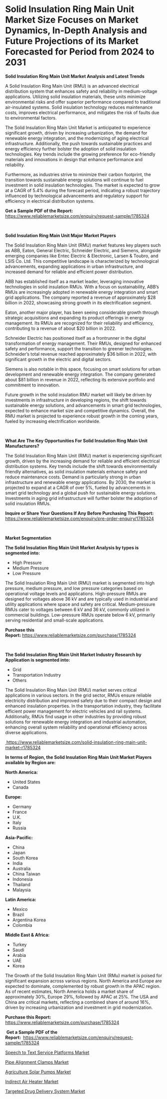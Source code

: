 <p><h1>Solid Insulation Ring Main Unit Market Size Focuses on Market Dynamics, In-Depth Analysis and Future Projections of its Market Forecasted for Period from 2024 to 2031</h1></p><p><strong>Solid Insulation Ring Main Unit Market Analysis and Latest Trends</strong></p>
<p><p>A Solid Insulation Ring Main Unit (RMU) is an advanced electrical distribution system that enhances safety and reliability in medium-voltage applications. Utilizing solid insulation materials, these units minimize environmental risks and offer superior performance compared to traditional air-insulated systems. Solid insulation technology reduces maintenance costs, improves electrical performance, and mitigates the risk of faults due to environmental factors. </p><p>The Solid Insulation Ring Main Unit Market is anticipated to experience significant growth, driven by increasing urbanization, the demand for renewable energy integration, and the modernizing of aging electrical infrastructure. Additionally, the push towards sustainable practices and energy efficiency further bolster the adoption of solid insulation technologies. Key trends include the growing preference for eco-friendly materials and innovations in design that enhance performance and reliability. </p><p>Furthermore, as industries strive to minimize their carbon footprint, the transition towards sustainable energy solutions will continue to fuel investment in solid insulation technologies. The market is expected to grow at a CAGR of 5.4% during the forecast period, indicating a robust trajectory influenced by technological advancements and regulatory support for efficiency in electrical distribution systems.</p></p>
<p><strong>Get a Sample PDF of the Report:&nbsp;</strong> <a href="https://www.reliablemarketsize.com/enquiry/request-sample/1785324?utm_campaign=1398&utm_medium=2&utm_source=Github&utm_content=ia&utm_term=08102024&utm_id=solid-insulation-ring-main-unit">https://www.reliablemarketsize.com/enquiry/request-sample/1785324</a></p>
<p>&nbsp;</p>
<p><strong>Solid Insulation Ring Main Unit Major Market Players</strong></p>
<p><p>The Solid Insulation Ring Main Unit (RMU) market features key players such as ABB, Eaton, General Electric, Schneider Electric, and Siemens, alongside emerging companies like Entec Electric & Electronic, Larsen & Toubro, and LSIS Co. Ltd. This competitive landscape is characterized by technological advancements, expanding applications in urban infrastructure, and increased demand for reliable and efficient power distribution.</p><p>ABB has established itself as a market leader, leveraging innovative technologies in solid insulation RMUs. With a focus on sustainability, ABB’s RMUs are increasingly adopted in renewable energy integration and smart grid applications. The company reported a revenue of approximately $28 billion in 2022, showcasing strong growth in its electrification segment.</p><p>Eaton, another major player, has been seeing considerable growth through strategic acquisitions and expanding its product offerings in energy management. Its RMUs are recognized for their reliability and efficiency, contributing to a revenue of about $20 billion in 2022.</p><p>Schneider Electric has positioned itself as a frontrunner in the digital transformation of energy management. Their RMUs, designed for enhanced safety and performance, support the transition to greener technologies. Schneider’s total revenue reached approximately $36 billion in 2022, with significant growth in the electric and digital sectors.</p><p>Siemens is also notable in this space, focusing on smart solutions for urban development and renewable energy integration. The company generated about $81 billion in revenue in 2022, reflecting its extensive portfolio and commitment to innovation.</p><p>Future growth in the solid insulation RMU market will likely be driven by investments in infrastructure in developing regions, the shift towards sustainable energy solutions, and advancements in smart grid technologies, expected to enhance market size and competitive dynamics. Overall, the RMU market is projected to experience robust growth in the coming years, fueled by increasing electrification worldwide.</p></p>
<p>&nbsp;</p>
<p><strong>What Are The Key Opportunities For Solid Insulation Ring Main Unit Manufacturers?</strong></p>
<p><p>The Solid Insulation Ring Main Unit (RMU) market is experiencing significant growth, driven by the increasing demand for reliable and efficient electrical distribution systems. Key trends include the shift towards environmentally friendly alternatives, as solid insulation materials enhance safety and reduce maintenance costs. Demand is particularly strong in urban infrastructure and renewable energy applications. By 2030, the market is projected to expand at a CAGR of over 5%, fueled by advancements in smart grid technology and a global push for sustainable energy solutions. Investments in aging grid infrastructure will further bolster the adoption of solid insulation RMUs.</p></p>
<p><strong>Inquire or Share Your Questions If Any Before Purchasing This Report:</strong> <a href="https://www.reliablemarketsize.com/enquiry/pre-order-enquiry/1785324?utm_campaign=1398&utm_medium=2&utm_source=Github&utm_content=ia&utm_term=08102024&utm_id=solid-insulation-ring-main-unit">https://www.reliablemarketsize.com/enquiry/pre-order-enquiry/1785324</a></p>
<p>&nbsp;</p>
<p><strong>Market Segmentation</strong></p>
<p><strong>The Solid Insulation Ring Main Unit Market Analysis by types is segmented into:</strong></p>
<p><ul><li>High Pressure</li><li>Medium Pressure</li><li>Low Pressure</li></ul></p>
<p><p>The Solid Insulation Ring Main Unit (RMU) market is segmented into high pressure, medium pressure, and low pressure categories based on operational voltage levels and applications. High-pressure RMUs are designed for voltages above 36 kV and are typically used in industrial and utility applications where space and safety are critical. Medium-pressure RMUs cater to voltages between 6 kV and 36 kV, commonly utilized in commercial buildings. Low-pressure RMUs operate below 6 kV, primarily serving residential and small-scale applications.</p></p>
<p><strong>Purchase this Report:&nbsp;</strong><a href="https://www.reliablemarketsize.com/purchase/1785324?utm_campaign=1398&utm_medium=2&utm_source=Github&utm_content=ia&utm_term=08102024&utm_id=solid-insulation-ring-main-unit">https://www.reliablemarketsize.com/purchase/1785324</a></p>
<p>&nbsp;</p>
<p><strong>The Solid Insulation Ring Main Unit Market Industry Research by Application is segmented into:</strong></p>
<p><ul><li>Grid</li><li>Transportation Industry</li><li>Others</li></ul></p>
<p><p>The Solid Insulation Ring Main Unit (RMU) market serves critical applications in various sectors. In the grid sector, RMUs ensure reliable electricity distribution and improved safety due to their compact design and enhanced insulation properties. In the transportation industry, they facilitate efficient power management for electric vehicles and rail systems. Additionally, RMUs find usage in other industries by providing robust solutions for renewable energy integration and industrial automation, enhancing overall system reliability and operational efficiency across diverse applications.</p></p>
<p><a href="https://www.reliablemarketsize.com/solid-insulation-ring-main-unit-market-r1785324?utm_campaign=1398&utm_medium=2&utm_source=Github&utm_content=ia&utm_term=08102024&utm_id=solid-insulation-ring-main-unit">&nbsp;https://www.reliablemarketsize.com/solid-insulation-ring-main-unit-market-r1785324</a></p>
<p><strong>In terms of Region, the Solid Insulation Ring Main Unit Market Players available by Region are:</strong></p>
<p>
    <p> <strong> North America: </strong>
        <ul>
            <li>United States</li>
            <li>Canada</li>
        </ul>
        </p> 
    <p> <strong> Europe: </strong>
        <ul>
            <li>Germany</li>
            <li>France</li>
            <li>U.K.</li>
            <li>Italy</li>
            <li>Russia</li>
        </ul>
        </p> 
    <p> <strong> Asia-Pacific: </strong>
        <ul>
            <li>China</li>
            <li>Japan</li>
            <li>South Korea</li>
            <li>India</li>
            <li>Australia</li>
            <li>China Taiwan</li>
            <li>Indonesia</li>
            <li>Thailand</li>
            <li>Malaysia</li>
        </ul>
        </p> 
    <p> <strong> Latin America: </strong>
        <ul>
            <li>Mexico</li>
            <li>Brazil</li>
            <li>Argentina Korea</li>
            <li>Colombia</li>
        </ul>
        </p> 
    <p> <strong> Middle East & Africa: </strong>
        <ul>
            <li>Turkey</li>
            <li>Saudi</li>
            <li>Arabia</li>
            <li>UAE</li>
            <li>Korea</li>
        </ul>
    </p>
    </p>
<p><p>The Growth of the Solid Insulation Ring Main Unit (RMu) market is poised for significant expansion across various regions. North America and Europe are expected to dominate, complemented by robust growth in the APAC region. As of recent estimates, North America holds a market share of approximately 30%, Europe 29%, followed by APAC at 25%. The USA and China are critical markets, reflecting a combined share of around 16%, driven by increasing urbanization and investment in grid modernization.</p></p>
<p><strong>Purchase this Report: </strong><a href="https://www.reliablemarketsize.com/purchase/1785324?utm_campaign=1398&utm_medium=2&utm_source=Github&utm_content=ia&utm_term=08102024&utm_id=solid-insulation-ring-main-unit">https://www.reliablemarketsize.com/purchase/1785324</a></p>
<p>&nbsp;<strong>Get a Sample PDF of the Report:&nbsp;&nbsp;</strong><a href="https://www.reliablemarketsize.com/enquiry/request-sample/1785324?utm_campaign=1398&utm_medium=2&utm_source=Github&utm_content=ia&utm_term=08102024&utm_id=solid-insulation-ring-main-unit">https://www.reliablemarketsize.com/enquiry/request-sample/1785324</a></p>
<p><strong></strong></p>
<p><p><a href="https://github.com/dringals/Market-Research-Report-List-6/blob/main/speech-to-text-service-platforms-market.md?utm_campaign=1398&utm_medium=2&utm_source=Github&utm_content=ia&utm_term=08102024&utm_id=solid-insulation-ring-main-unit">Speech to Text Service Platforms Market</a></p><p><a href="https://www.linkedin.com/pulse/pipe-alignment-clamps-landscape-product-spectrum-market-trajectories-8gd3f?utm_campaign=1398&utm_medium=2&utm_source=Github&utm_content=ia&utm_term=08102024&utm_id=solid-insulation-ring-main-unit">Pipe Alignment Clamps Market</a></p><p><a href="https://www.linkedin.com/pulse/exploring-agriculture-solar-pumps-market-dynamics-revenue-analysis-1hukf?utm_campaign=1398&utm_medium=2&utm_source=Github&utm_content=ia&utm_term=08102024&utm_id=solid-insulation-ring-main-unit">Agriculture Solar Pumps Market</a></p><p><a href="https://www.linkedin.com/pulse/global-indirect-air-heater-market-status-2024-2031-forecast-ozprf?utm_campaign=1398&utm_medium=2&utm_source=Github&utm_content=ia&utm_term=08102024&utm_id=solid-insulation-ring-main-unit">Indirect Air Heater Market</a></p><p><a href="https://www.linkedin.com/pulse/targeted-drug-delivery-system-spectrum-usage-patterns-gq9tc?utm_campaign=1398&utm_medium=2&utm_source=Github&utm_content=ia&utm_term=08102024&utm_id=solid-insulation-ring-main-unit">Targeted Drug Delivery System Market</a></p></p>